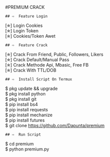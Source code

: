 #PREMIUM CRACK 
```
## ⇨  Feature Login
```
[✯] Login Cookies  
[✯] Login Token  
[✯] Cookies/Token Awet  
```
## ⇨  Feature Crack
```
[✯] Crack From Friend, Public, Followers, Likers    
[✯] Crack Default/Manual Pass  
[✯] Crack Methode Api, Mbasic, Free FB  
[✯] Crack With TTL/DOB  
```
## ⇨  Install Script On Termux
```
$ pkg update && upgrade   
$ pkg install python  
$ pkg install git  
$ pip install bs4  
$ pip install requests  
$ pip install mechanize  
$ pip install futures   
$ git clone https://github.com/Dapunta/premium  
```
## ⇨  Run Script
```
$ cd premium  
$ python premium.py  
```
